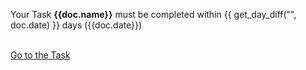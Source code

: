 <p>Your Task <b>{{doc.name}}</b> must be completed within {{ get_day_diff("", doc.date) }} days ({{doc.date}})</p>
<br>
<u><a href="{{ frappe.get_url('/app/todo/'+doc.name) }}">Go to the Task</a></u>